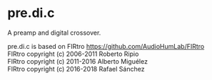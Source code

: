 # pre.di.c
A preamp and digital crossover.

pre.di.c is based on FIRtro https://github.com/AudioHumLab/FIRtro  
FIRtro copyright (c) 2006-2011 Roberto Ripio  
FIRtro copyright (c) 2011-2016 Alberto Miguélez  
FIRtro copyright (c) 2016-2018 Rafael Sánchez  
